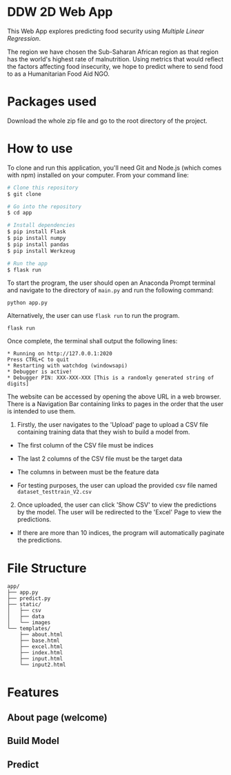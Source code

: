 # DDW 2D Web App

This Web App explores predicting food security using *Multiple Linear Regression*.

  

The region we have chosen the Sub-Saharan African region as that region has the world's highest rate of malnutrition. Using metrics that would reflect the factors affecting food insecurity, we hope to predict where to send food to as a Humanitarian Food Aid NGO.
  
# Packages used

Download the whole zip file and go to the root directory of the project.
  
# How to use

To clone and run this application, you'll need Git and Node.js (which comes with npm) installed on your computer. From your command line:

```bash
# Clone this repository
$ git clone 

# Go into the repository
$ cd app

# Install dependencies
$ pip install Flask
$ pip install numpy
$ pip install pandas
$ pip install Werkzeug

# Run the app
$ flask run
```

To start the program, the user should open an Anaconda Prompt terminal and navigate to the directory of `main.py` and run the following command:

```
python app.py
```
Alternatively, the user can use `flask run` to run the program.
```
flask run
```
Once complete, the terminal shall output the following lines:
```
* Running on http://127.0.0.1:2020
Press CTRL+C to quit
* Restarting with watchdog (windowsapi)
* Debugger is active!
* Debugger PIN: XXX-XXX-XXX [This is a randomly generated string of digits]
```

The website can be accessed by opening the above URL in a web browser. There is a Navigation Bar containing links to pages in the order that the user is intended to use them.

1. Firstly, the user navigates to the 'Upload' page to upload a CSV file containing training data that they wish to build a model from.

- The first column of the CSV file must be indices

- The last 2 columns of the CSV file must be the target data

- The columns in between must be the feature data

- For testing purposes, the user can upload the provided csv file named `dataset_testtrain_V2.csv`

2. Once uploaded, the user can click 'Show CSV' to view the predictions by the model. The user will be redirected to the 'Excel' Page to view the predictions.

- If there are more than 10 indices, the program will automatically paginate the predictions.
 
  

# File Structure

```  
app/
├── app.py
├── predict.py
├── static/
│   ├── csv
│   ├── data
│   └── images
└── templates/
	├── about.html
	├── base.html
	├── excel.html
	├── index.html	
	├── input.html
	└── input2.html
```

  

# Features

  
  
  

## About page (welcome)

  

## Build Model

  

## Predict
